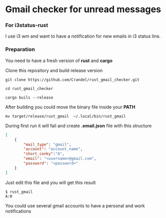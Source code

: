 # Gmail checker for unread messages

### For i3status-rust

I use i3 wm and want to have a notification for new emails in i3 status line.

### Preparation

You need to have a fresh version of **rust** and **cargo**

Clone this repository and build release version

```
git clone https://github.com/Crandel/rust_gmail_checker.git

cd rust_gmail_checker

cargo buils --release
```

After building you could move the binary file inside your **PATH**

```
mv target/release/rust_gmail  ~/.local/bin/rust_gmail
```

During first run it will fail and create **.email.json** file with this structure

```json
[
    {
        "mail_type": "gmail",
        "account": "account_name",
        "short_conky":"A",
        "email": "<username>@gmail.com",
        "password": "<password>"
    }
]
```

Just edit this file and you will get this result

```
$ rust_gmail
A:0
```

You could use several gmail accounts to have a personal and work notifications
